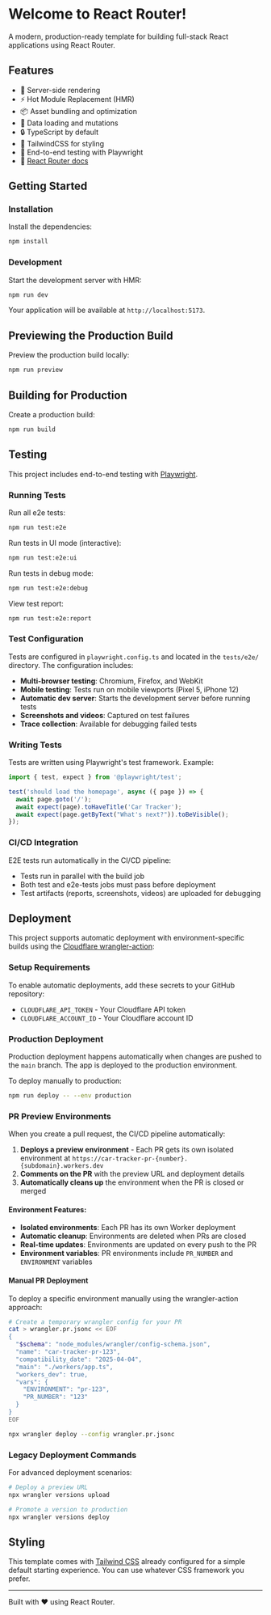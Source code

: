 # Welcome to React Router!

A modern, production-ready template for building full-stack React applications using React Router.

## Features

- 🚀 Server-side rendering
- ⚡️ Hot Module Replacement (HMR)
- 📦 Asset bundling and optimization
- 🔄 Data loading and mutations
- 🔒 TypeScript by default
- 🎉 TailwindCSS for styling
- 🧪 End-to-end testing with Playwright
- 📖 [React Router docs](https://reactrouter.com/)

## Getting Started

### Installation

Install the dependencies:

```bash
npm install
```

### Development

Start the development server with HMR:

```bash
npm run dev
```

Your application will be available at `http://localhost:5173`.

## Previewing the Production Build

Preview the production build locally:

```bash
npm run preview
```

## Building for Production

Create a production build:

```bash
npm run build
```

## Testing

This project includes end-to-end testing with [Playwright](https://playwright.dev/).

### Running Tests

Run all e2e tests:

```bash
npm run test:e2e
```

Run tests in UI mode (interactive):

```bash
npm run test:e2e:ui
```

Run tests in debug mode:

```bash
npm run test:e2e:debug
```

View test report:

```bash
npm run test:e2e:report
```

### Test Configuration

Tests are configured in `playwright.config.ts` and located in the `tests/e2e/` directory. The configuration includes:

- **Multi-browser testing**: Chromium, Firefox, and WebKit
- **Mobile testing**: Tests run on mobile viewports (Pixel 5, iPhone 12)
- **Automatic dev server**: Starts the development server before running tests
- **Screenshots and videos**: Captured on test failures
- **Trace collection**: Available for debugging failed tests

### Writing Tests

Tests are written using Playwright's test framework. Example:

```typescript
import { test, expect } from '@playwright/test';

test('should load the homepage', async ({ page }) => {
  await page.goto('/');
  await expect(page).toHaveTitle('Car Tracker');
  await expect(page.getByText("What's next?")).toBeVisible();
});
```

### CI/CD Integration

E2E tests run automatically in the CI/CD pipeline:
- Tests run in parallel with the build job
- Both test and e2e-tests jobs must pass before deployment
- Test artifacts (reports, screenshots, videos) are uploaded for debugging

## Deployment

This project supports automatic deployment with environment-specific builds using the [Cloudflare wrangler-action](https://github.com/cloudflare/wrangler-action):

### Setup Requirements

To enable automatic deployments, add these secrets to your GitHub repository:
- `CLOUDFLARE_API_TOKEN` - Your Cloudflare API token
- `CLOUDFLARE_ACCOUNT_ID` - Your Cloudflare account ID

### Production Deployment

Production deployment happens automatically when changes are pushed to the `main` branch. The app is deployed to the production environment.

To deploy manually to production:

```sh
npm run deploy -- --env production
```

### PR Preview Environments

When you create a pull request, the CI/CD pipeline automatically:

1. **Deploys a preview environment** - Each PR gets its own isolated environment at `https://car-tracker-pr-{number}.{subdomain}.workers.dev`
2. **Comments on the PR** with the preview URL and deployment details
3. **Automatically cleans up** the environment when the PR is closed or merged

#### Environment Features:
- **Isolated environments**: Each PR has its own Worker deployment
- **Automatic cleanup**: Environments are deleted when PRs are closed
- **Real-time updates**: Environments are updated on every push to the PR
- **Environment variables**: PR environments include `PR_NUMBER` and `ENVIRONMENT` variables

#### Manual PR Deployment

To deploy a specific environment manually using the wrangler-action approach:

```sh
# Create a temporary wrangler config for your PR
cat > wrangler.pr.jsonc << EOF
{
  "$schema": "node_modules/wrangler/config-schema.json",
  "name": "car-tracker-pr-123",
  "compatibility_date": "2025-04-04",
  "main": "./workers/app.ts",
  "workers_dev": true,
  "vars": {
    "ENVIRONMENT": "pr-123",
    "PR_NUMBER": "123"
  }
}
EOF

npx wrangler deploy --config wrangler.pr.jsonc
```

### Legacy Deployment Commands

For advanced deployment scenarios:

```sh
# Deploy a preview URL
npx wrangler versions upload

# Promote a version to production
npx wrangler versions deploy
```

## Styling

This template comes with [Tailwind CSS](https://tailwindcss.com/) already configured for a simple default starting experience. You can use whatever CSS framework you prefer.

---

Built with ❤️ using React Router.
